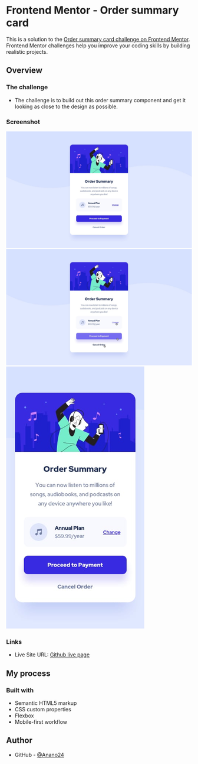 # Frontend Mentor - Order summary card

This is a solution to the [Order summary card challenge on Frontend Mentor](https://www.frontendmentor.io/challenges/order-summary-component-QlPmajDUj).
Frontend Mentor challenges help you improve your coding skills by building realistic projects. 

## Overview

### The challenge

- The challenge is to build out this order summary component and get it looking as close to the design as possible.

### Screenshot

![Design of Desktop versions](./design/desktop-design.jpg)
![Design of Mobile versions](./design/active-states.jpg)
![Design of Mobile versions](./design/mobile-design.jpg)

### Links

- Live Site URL: [Github live page](https://anano24.github.io/order-summary-component/#)

## My process

### Built with

- Semantic HTML5 markup
- CSS custom properties
- Flexbox
- Mobile-first workflow

## Author

- GitHub - [@Anano24](https://github.com/Anano24)
